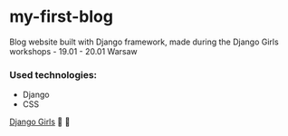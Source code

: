 # my-first-blog

Blog website built with Django framework, made during the Django Girls workshops - 19.01 - 20.01 Warsaw

### Used technologies:
- Django
- CSS

[Django Girls](https://djangogirls.org/) :woman: :muscle: 

